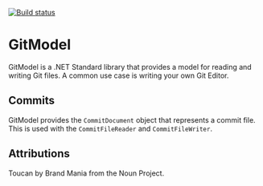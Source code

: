 [![Build status](https://img.shields.io/appveyor/ci/alexwnovak/GitModel.svg?style=flat-square)](https://ci.appveyor.com/project/alexwnovak/GitModel)

# GitModel

GitModel is a .NET Standard library that provides a model for reading and writing Git files. A common use case is writing your own Git Editor.

## Commits

GitModel provides the `CommitDocument` object that represents a commit file. This is used with the `CommitFileReader` and `CommitFileWriter`.

## Attributions

Toucan by Brand Mania from the Noun Project.
